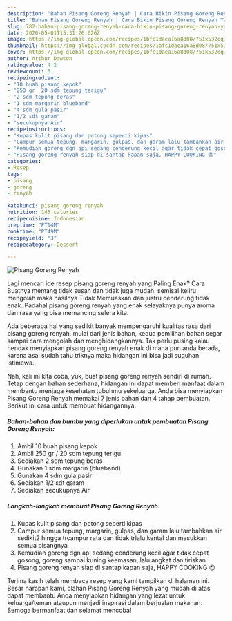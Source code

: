 ```yaml
---
description: "Bahan Pisang Goreng Renyah | Cara Bikin Pisang Goreng Renyah Yang Bisa Manjain Lidah"
title: "Bahan Pisang Goreng Renyah | Cara Bikin Pisang Goreng Renyah Yang Bisa Manjain Lidah"
slug: 782-bahan-pisang-goreng-renyah-cara-bikin-pisang-goreng-renyah-yang-bisa-manjain-lidah
date: 2020-05-01T15:31:26.626Z
image: https://img-global.cpcdn.com/recipes/1bfc1daea16a8d08/751x532cq70/pisang-goreng-renyah-foto-resep-utama.jpg
thumbnail: https://img-global.cpcdn.com/recipes/1bfc1daea16a8d08/751x532cq70/pisang-goreng-renyah-foto-resep-utama.jpg
cover: https://img-global.cpcdn.com/recipes/1bfc1daea16a8d08/751x532cq70/pisang-goreng-renyah-foto-resep-utama.jpg
author: Arthur Dawson
ratingvalue: 4.2
reviewcount: 6
recipeingredient:
- "10 buah pisang kepok"
- "250 gr  20 sdm tepung terigu"
- "2 sdm tepung beras"
- "1 sdm margarin blueband"
- "4 sdm gula pasir"
- "1/2 sdt garam"
- "secukupnya Air"
recipeinstructions:
- "Kupas kulit pisang dan potong seperti kipas"
- "Campur semua tepung, margarin, gulpas, dan garam lalu tambahkan air sedikit2 hingga trcampur rata dan tidak trlalu kental dan masukkan semua pisangnya"
- "Kemudian goreng dgn api sedang cenderung kecil agar tidak cepat gosong, goreng sampai kuning keemasan, lalu angkat dan tiriskan"
- "Pisang goreng renyah siap di santap kapan saja, HAPPY COOKING 😍"
categories:
- Resep
tags:
- pisang
- goreng
- renyah

katakunci: pisang goreng renyah 
nutrition: 145 calories
recipecuisine: Indonesian
preptime: "PT14M"
cooktime: "PT49M"
recipeyield: "3"
recipecategory: Dessert

---
```



![Pisang Goreng Renyah](https://img-global.cpcdn.com/recipes/1bfc1daea16a8d08/751x532cq70/pisang-goreng-renyah-foto-resep-utama.jpg)

Lagi mencari ide resep pisang goreng renyah yang Paling Enak? Cara Buatnya memang tidak susah dan tidak juga mudah. semisal keliru mengolah maka hasilnya Tidak Memuaskan dan justru cenderung tidak enak. Padahal pisang goreng renyah yang enak selayaknya punya aroma dan rasa yang bisa memancing selera kita.



Ada beberapa hal yang sedikit banyak mempengaruhi kualitas rasa dari pisang goreng renyah, mulai dari jenis bahan, kedua pemilihan bahan segar sampai cara mengolah dan menghidangkannya. Tak perlu pusing kalau hendak menyiapkan pisang goreng renyah enak di mana pun anda berada, karena asal sudah tahu triknya maka hidangan ini bisa jadi suguhan istimewa.


Nah, kali ini kita coba, yuk, buat pisang goreng renyah sendiri di rumah. Tetap dengan bahan sederhana, hidangan ini dapat memberi manfaat dalam membantu menjaga kesehatan tubuhmu sekeluarga. Anda bisa menyiapkan Pisang Goreng Renyah memakai 7 jenis bahan dan 4 tahap pembuatan. Berikut ini cara untuk membuat hidangannya.

<!--inarticleads1-->

##### Bahan-bahan dan bumbu yang diperlukan untuk pembuatan Pisang Goreng Renyah:

1. Ambil 10 buah pisang kepok
1. Ambil 250 gr / 20 sdm tepung terigu
1. Sediakan 2 sdm tepung beras
1. Gunakan 1 sdm margarin (blueband)
1. Gunakan 4 sdm gula pasir
1. Sediakan 1/2 sdt garam
1. Sediakan secukupnya Air




<!--inarticleads2-->

##### Langkah-langkah membuat Pisang Goreng Renyah:

1. Kupas kulit pisang dan potong seperti kipas
1. Campur semua tepung, margarin, gulpas, dan garam lalu tambahkan air sedikit2 hingga trcampur rata dan tidak trlalu kental dan masukkan semua pisangnya
1. Kemudian goreng dgn api sedang cenderung kecil agar tidak cepat gosong, goreng sampai kuning keemasan, lalu angkat dan tiriskan
1. Pisang goreng renyah siap di santap kapan saja, HAPPY COOKING 😍




Terima kasih telah membaca resep yang kami tampilkan di halaman ini. Besar harapan kami, olahan Pisang Goreng Renyah yang mudah di atas dapat membantu Anda menyiapkan hidangan yang lezat untuk keluarga/teman ataupun menjadi inspirasi dalam berjualan makanan. Semoga bermanfaat dan selamat mencoba!
